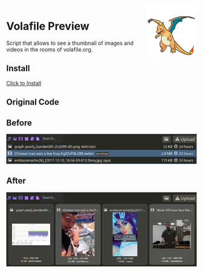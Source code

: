 <img src="https://raw.githubusercontent.com/argorar/Pokemon-Assets/master/Pokemon/charizard.gif" alt="Logo" align="right"/>

# Volafile Preview

Script that allows to see a thumbnail of images and videos in the rooms of volafile.org.

## Install 
[Click to Install](https://github.com/RealDolos/volascripts/raw/master/volanail.user.js)

## Original Code
[](https://github.com/RealDolos/volascripts/blob/master/volanail.user.js)

## Before
![Before](/img/1.PNG)

## After
![After](/img/2.PNG)
